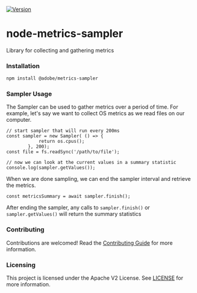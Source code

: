 [![Version](https://img.shields.io/npm/v/@adobe/metrics-sampler.svg)](https://npmjs.org/package/@adobe/metrics-sampler)


# node-metrics-sampler

Library for collecting and gathering metrics

### Installation

```bash
npm install @adobe/metrics-sampler
```

### Sampler Usage

The Sampler can be used to gather metrics over a period of time. For example, let's say we want to collect OS metrics as we read files on our computer.

```
// start sampler that will run every 200ms
const sampler = new Sampler( () => {
			return os.cpus();
        }, 200);
const file = fs.readSync('/path/to/file');

// now we can look at the current values in a summary statistic
console.log(sampler.getValues());
```
When we are done sampling, we can end the sampler interval and retrieve the metrics.
```
const metricsSummary = await sampler.finish();
```

After ending the sampler, any calls to `sampler.finish()` or `sampler.getValues()` will return the summary statistics


### Contributing
Contributions are welcomed! Read the [Contributing Guide](./.github/CONTRIBUTING.md) for more information.

### Licensing
This project is licensed under the Apache V2 License. See [LICENSE](LICENSE) for more information.
